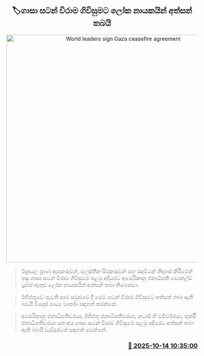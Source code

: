 <p align='center'><b><h2 align='center' title='World leaders sign Gaza ceasefire agreement'>🏷ගාසා සටන් විරාම ගිවිසුමට ලෝක නායකයින් අත්සන් තබයි</h2></b></p>
<p align='center'><img src='https://helakuru.sgp1.cdn.digitaloceanspaces.com/esana/images/lib/gaza-hj.jpg' width='600' alt='World leaders sign Gaza ceasefire agreement'></p>

> ඊශ්‍රායල ප්‍රාණ ඇපකරුවන්, පලස්තීන සිරකරුවන් සහ රැඳවියන් නිදහස් කිරීමෙන් පසු ගාසා සටන් විරාම ගිවිසුමේ පළමු අදියරට අමෙරිකානු ජනාධිපති ඩොනල්ඩ් ට්‍රම්ප් ඇතුළු ලෝක නායකයින් අත්සන් තබා තිබෙනවා.

> ඊජිප්තුවේ පැවති සාම සමුළුවේ දී මෙම සටන් විරාම ගිවිසුමට අත්සන් තබා ඇති බවයි විදෙස් මාධ්‍ය වාර්තා සඳහන් කරන්නේ.

> අමෙරිකානු ජනාධිපතිවරයා, ඊජිප්තු ජනාධිපතිවරයා, කටාර් හි එමීර්වරයා, තුර්කි ජනාධිපතිවරයා යන අය ගාසා සටන් විරාම ගිවිසුමේ පළමු අදියරට අත්සන් තබා ඇති බවයි වැඩිදුරටත් සඳහන් වෙන්නේ.



<h3 align='right'><a href='https://www.helakuru.lk/esana/p/114463/'>📅 2025-10-14 10:35:00</a></h3>
